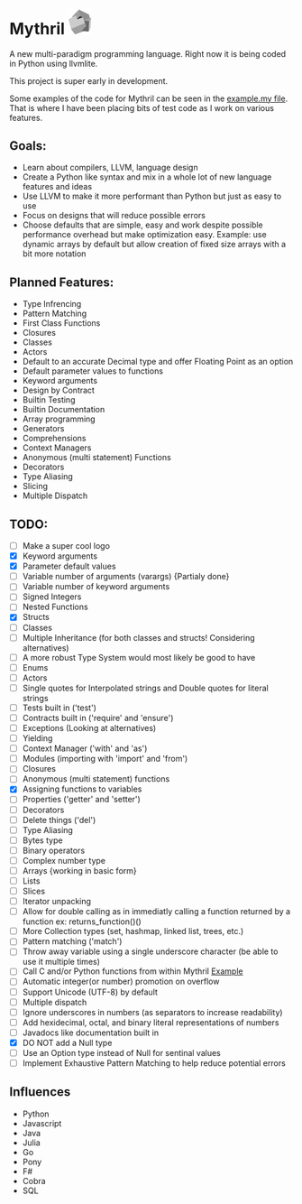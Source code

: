 # Mythril <img src="https://github.com/Ayehavgunne/Mythril/blob/gh-pages/Mythril.png" width=40 />
A new multi-paradigm programming language. Right now it is being coded in Python using llvmlite.

This project is super early in development.

Some examples of the code for Mythril can be seen in the [example.my file](https://github.com/Ayehavgunne/Mythril/blob/master/example.my).
That is where I have been placing bits of test code as I work on various features.

## Goals:
* Learn about compilers, LLVM, language design
* Create a Python like syntax and mix in a whole lot of new language features and ideas
* Use LLVM to make it more performant than Python but just as easy to use
* Focus on designs that will reduce possible errors
* Choose defaults that are simple, easy and work despite possible performance overhead but make optimization easy. Example: use dynamic arrays by default but allow creation of fixed size arrays with a bit more notation

## Planned Features:
* Type Infrencing
* Pattern Matching
* First Class Functions
* Closures
* Classes
* Actors
* Default to an accurate Decimal type and offer Floating Point as an option
* Default parameter values to functions
* Keyword arguments
* Design by Contract
* Builtin Testing
* Builtin Documentation
* Array programming
* Generators
* Comprehensions
* Context Managers
* Anonymous (multi statement) Functions
* Decorators
* Type Aliasing
* Slicing
* Multiple Dispatch

## TODO:
- [ ] Make a super cool logo
- [x] Keyword arguments
- [x] Parameter default values
- [ ] Variable number of arguments (varargs) {Partialy done}
- [ ] Variable number of keyword arguments
- [ ] Signed Integers
- [ ] Nested Functions
- [x] Structs
- [ ] Classes
- [ ] Multiple Inheritance (for both classes and structs! Considering alternatives) 
- [ ] A more robust Type System would most likely be good to have
- [ ] Enums
- [ ] Actors
- [ ] Single quotes for Interpolated strings and Double quotes for literal strings
- [ ] Tests built in ('test')
- [ ] Contracts built in ('require' and 'ensure')
- [ ] Exceptions (Looking at alternatives)
- [ ] Yielding
- [ ] Context Manager ('with' and 'as')
- [ ] Modules (importing with 'import' and 'from')
- [ ] Closures
- [ ] Anonymous (multi statement) functions
- [x] Assigning functions to variables
- [ ] Properties ('getter' and 'setter')
- [ ] Decorators
- [ ] Delete things ('del')
- [ ] Type Aliasing
- [ ] Bytes type
- [ ] Binary operators
- [ ] Complex number type
- [ ] Arrays {working in basic form}
- [ ] Lists
- [ ] Slices
- [ ] Iterator unpacking
- [ ] Allow for double calling as in immediatly calling a function returned by a function ex: returns_function()()
- [ ] More Collection types (set, hashmap, linked list, trees, etc.)
- [ ] Pattern matching ('match')
- [ ] Throw away variable using a single underscore character (be able to use it multiple times)
- [ ] Call C and/or Python functions from within Mythril [Example](http://eli.thegreenplace.net/2015/calling-back-into-python-from-llvmlite-jited-code/)
- [ ] Automatic integer(or number) promotion on overflow
- [ ] Support Unicode (UTF-8) by default
- [ ] Multiple dispatch
- [ ] Ignore underscores in numbers (as separators to increase readability)
- [ ] Add hexidecimal, octal, and binary literal representations of numbers
- [ ] Javadocs like documentation built in
- [x] DO NOT add a Null type
- [ ] Use an Option type instead of Null for sentinal values
- [ ] Implement Exhaustive Pattern Matching to help reduce potential errors

## Influences
* Python
* Javascript
* Java
* Julia
* Go
* Pony
* F#
* Cobra
* SQL
